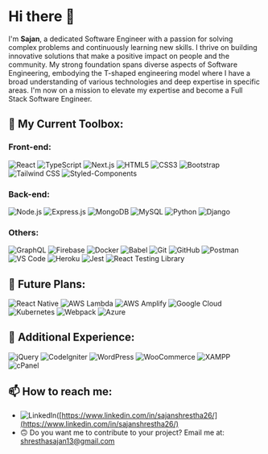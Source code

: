 # Hi there 👋
I'm **Sajan**, a dedicated Software Engineer with a passion for solving complex problems and continuously learning new skills. I thrive on building innovative solutions that make a positive impact on people and the community. My strong foundation spans diverse aspects of Software Engineering, embodying the T-shaped engineering model where I have a broad understanding of various technologies and deep expertise in specific areas. I'm now on a mission to elevate my expertise and become a Full Stack Software Engineer.

## 🌱 My Current Toolbox:

### Front-end:
![React](https://img.shields.io/badge/-React.js-61DAFB?logo=react&logoColor=white)  ![TypeScript](https://img.shields.io/badge/-TypeScript-3178C6?logo=typescript&logoColor=white)   ![Next.js](https://img.shields.io/badge/-Next.js-000000?logo=nextdotjs&logoColor=white)  ![HTML5](https://img.shields.io/badge/-HTML5-E34F26?logo=html5&logoColor=white)  ![CSS3](https://img.shields.io/badge/-CSS3-1572B6?logo=css3&logoColor=white)  ![Bootstrap](https://img.shields.io/badge/-Bootstrap-7952B3?logo=bootstrap&logoColor=white)  ![Tailwind CSS](https://img.shields.io/badge/-Tailwind%20CSS-38B2AC?logo=tailwindcss&logoColor=white)  ![Styled-Components](https://img.shields.io/badge/-Styled--Components-DB7093?logo=styled-components&logoColor=white)

### Back-end:
![Node.js](https://img.shields.io/badge/-Node.js-339933?logo=nodedotjs&logoColor=white)  ![Express.js](https://img.shields.io/badge/-Express.js-000000?logo=express&logoColor=white)  ![MongoDB](https://img.shields.io/badge/-MongoDB-47A248?logo=mongodb&logoColor=white)  ![MySQL](https://img.shields.io/badge/-MySQL-4479A1?logo=mysql&logoColor=white) ![Python](https://img.shields.io/badge/-Python-3776AB?logo=python&logoColor=white)
![Django](https://img.shields.io/badge/-Django-092E20?logo=django&logoColor=white)


### Others:
![GraphQL](https://img.shields.io/badge/-GraphQL-E10098?logo=graphql&logoColor=white)  ![Firebase](https://img.shields.io/badge/-Firebase-FFCA28?logo=firebase&logoColor=white)  ![Docker](https://img.shields.io/badge/-Docker-2496ED?logo=docker&logoColor=white)  ![Babel](https://img.shields.io/badge/-Babel-F9DC3E?logo=babel&logoColor=white)  ![Git](https://img.shields.io/badge/-Git-F05032?logo=git&logoColor=white)  ![GitHub](https://img.shields.io/badge/-GitHub-181717?logo=github&logoColor=white)  ![Postman](https://img.shields.io/badge/-Postman-FF6C37?logo=postman&logoColor=white)  ![VS Code](https://img.shields.io/badge/-VS%20Code-007ACC?logo=visualstudiocode&logoColor=white)  ![Heroku](https://img.shields.io/badge/-Heroku-430098?logo=heroku&logoColor=white)  ![Jest](https://img.shields.io/badge/-Jest-C21325?logo=jest&logoColor=white)  ![React Testing Library](https://img.shields.io/badge/-React%20Testing%20Library-E33332?logo=testing-library&logoColor=white)

## 🌱 Future Plans:
![React Native](https://img.shields.io/badge/-React%20Native-61DAFB?logo=react&logoColor=white)  ![AWS Lambda](https://img.shields.io/badge/-AWS%20Lambda-FF9900?logo=amazons3&logoColor=white)  ![AWS Amplify](https://img.shields.io/badge/-AWS%20Amplify-FF9900?logo=amazonaws&logoColor=white)  ![Google Cloud](https://img.shields.io/badge/-Google%20Cloud-4285F4?logo=googlecloud&logoColor=white)  ![Kubernetes](https://img.shields.io/badge/-Kubernetes-326CE5?logo=kubernetes&logoColor=white)  ![Webpack](https://img.shields.io/badge/-Webpack-8DD6F9?logo=webpack&logoColor=white)  ![Azure](https://img.shields.io/badge/-Microsoft%20Azure-0078D4?logo=microsoftazure&logoColor=white)

## 🌱 Additional Experience:
![jQuery](https://img.shields.io/badge/-jQuery-0769AD?logo=jquery&logoColor=white)  ![CodeIgniter](https://img.shields.io/badge/-CodeIgniter-EF4223?logo=codeigniter&logoColor=white)  ![WordPress](https://img.shields.io/badge/-WordPress-21759B?logo=wordpress&logoColor=white)  ![WooCommerce](https://img.shields.io/badge/-WooCommerce-96588A?logo=woocommerce&logoColor=white)  ![XAMPP](https://img.shields.io/badge/-XAMPP-FB7A24?logo=xampp&logoColor=white)  ![cPanel](https://img.shields.io/badge/-cPanel-FF6C2C?logo=cpanel&logoColor=white)

## 📫 How to reach me:
- ![LinkedIn](https://img.shields.io/badge/-LinkedIn-0077B5?logo=linkedin&logoColor=white)([https://www.linkedin.com/in/sajanshrestha26/](https://www.linkedin.com/in/sajanshrestha26/)
- 🙃 Do you want me to contribute to your project? Email me at: [shresthasajan13@gmail.com](mailto:shresthasajan13@gmail.com)
